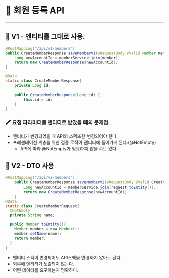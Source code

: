 
# 📌 회원 등록 API
****
## 🧐 V1 - 엔티티를 그대로 사용.
```java
@PostMapping("/api/v1/members")
public CreateMemberResponse saveMemberV1(@RequestBody @Valid Member member){
    Long newAccountId = memberService.join(member);
    return new CreateMemberResponse(newAccountId);
}

@Data
static class CreateMemberResponse{
    private Long id;

    public CreateMemberResponse(Long id) {
        this.id = id;
    }
}
```

### 🖍 요청 파라미터를 엔티티로 받았을 때의 문제점.
- 엔티티가 변경되었을 때 API의 스펙또한 변경되어야 한다.
- 프레젠테이션 계층을 위한 검증 로직이 엔티티에 들어가게 된다.(@NotEmpty)
  - API에 따라 @NotEmpty가 필요하지 않을 수도 있다.
  
## 🧐 V2 - DTO 사용
```java
@PostMapping("/api/v2/members")
    public CreateMemberResponse saveMemberV2(@RequestBody @Valid CreateMemberRequest request){
        Long newAccountId = memberService.join(request.toEntity());
        return new CreateMemberResponse(newAccountId);
    }
@Data
static class CreateMemberRequest{
  @NotEmpty
  private String name;

  public Member toEntity(){
    Member member = new Member();
    member.setName(name);
    return member;
  }
}
```
- 엔티티 스펙이 변경되어도 API스펙을 변경하지 않아도 된다.
- 외부에 엔티티가 노출되지 않는다.
- 어떤 데이터를 요구하는지 명확하다.